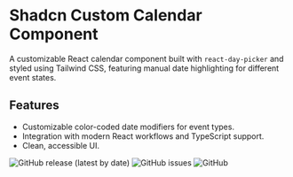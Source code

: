# Shadcn Custom Calendar Component

A customizable React calendar component built with `react-day-picker` and styled using Tailwind CSS, featuring manual date highlighting for different event states.

## Features

- Customizable color-coded date modifiers for event types.
- Integration with modern React workflows and TypeScript support.
- Clean, accessible UI.

![GitHub release (latest by date)](https://img.shields.io/github/v/release/Tanayk07/shadcn-custom-calendar)
![GitHub issues](https://img.shields.io/github/issues/Tanayk07/shadcn-custom-calendar)
![GitHub](https://img.shields.io/github/license/Tanayk07/shadcn-custom-calendar)
